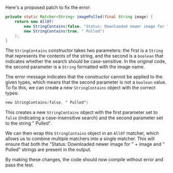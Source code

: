 Here's a proposed patch to fix the error:
```java
private static Matcher<String> imagePulled(final String image) {
    return new AllOf(
        new StringContains(false, "Status: Downloaded newer image for " + image),
        new StringContains(true, " Pulled")
    );
}
```
The `StringContains` constructor takes two parameters: the first is a `String` that represents the contents of the string, and the second is a `boolean` that indicates whether the search should be case-sensitive. In the original code, the second parameter is a `String` formatted with the image name.

The error message indicates that the constructor cannot be applied to the given types, which means that the second parameter is not a `boolean` value. To fix this, we can create a new `StringContains` object with the correct types:
```scss
new StringContains(false, " Pulled")
```
This creates a new `StringContains` object with the first parameter set to `false` (indicating a case-insensitive search) and the second parameter set to the string " Pulled".

We can then wrap this `StringContains` object in an `AllOf` matcher, which allows us to combine multiple matchers into a single matcher. This will ensure that both the "Status: Downloaded newer image for " + image and " Pulled" strings are present in the output.

By making these changes, the code should now compile without error and pass the test.
